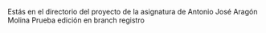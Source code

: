 Estás en el directorio del proyecto de la asignatura de Antonio José Aragón Molina
Prueba edición en branch registro
